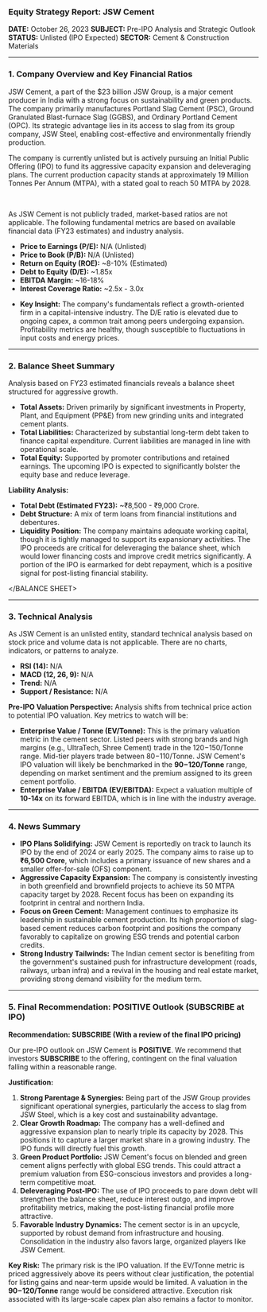### **Equity Strategy Report: JSW Cement**
**DATE:** October 26, 2023
**SUBJECT:** Pre-IPO Analysis and Strategic Outlook
**STATUS:** Unlisted (IPO Expected)
**SECTOR:** Cement & Construction Materials

---

### **1. Company Overview and Key Financial Ratios**

JSW Cement, a part of the $23 billion JSW Group, is a major cement producer in India with a strong focus on sustainability and green products. The company primarily manufactures Portland Slag Cement (PSC), Ground Granulated Blast-furnace Slag (GGBS), and Ordinary Portland Cement (OPC). Its strategic advantage lies in its access to slag from its group company, JSW Steel, enabling cost-effective and environmentally friendly production.

The company is currently unlisted but is actively pursuing an Initial Public Offering (IPO) to fund its aggressive capacity expansion and deleveraging plans. The current production capacity stands at approximately 19 Million Tonnes Per Annum (MTPA), with a stated goal to reach 50 MTPA by 2028.

<br>

<FUNDAMENTALS>

As JSW Cement is not publicly traded, market-based ratios are not applicable. The following fundamental metrics are based on available financial data (FY23 estimates) and industry analysis.

*   **Price to Earnings (P/E):** N/A (Unlisted)
*   **Price to Book (P/B):** N/A (Unlisted)
*   **Return on Equity (ROE):** ~8-10% (Estimated)
*   **Debt to Equity (D/E):** ~1.85x
*   **EBITDA Margin:** ~16-18%
*   **Interest Coverage Ratio:** ~2.5x - 3.0x

</FUNDAMENTALS>

*   **Key Insight:** The company's fundamentals reflect a growth-oriented firm in a capital-intensive industry. The D/E ratio is elevated due to ongoing capex, a common trait among peers undergoing expansion. Profitability metrics are healthy, though susceptible to fluctuations in input costs and energy prices.

---

### **2. Balance Sheet Summary**

<BALANCE SHEET>

Analysis based on FY23 estimated financials reveals a balance sheet structured for aggressive growth.

*   **Total Assets:** Driven primarily by significant investments in Property, Plant, and Equipment (PP&E) from new grinding units and integrated cement plants.
*   **Total Liabilities:** Characterized by substantial long-term debt taken to finance capital expenditure. Current liabilities are managed in line with operational scale.
*   **Total Equity:** Supported by promoter contributions and retained earnings. The upcoming IPO is expected to significantly bolster the equity base and reduce leverage.

**Liability Analysis:**
*   **Total Debt (Estimated FY23):** ~₹8,500 - ₹9,000 Crore.
*   **Debt Structure:** A mix of term loans from financial institutions and debentures.
*   **Liquidity Position:** The company maintains adequate working capital, though it is tightly managed to support its expansionary activities. The IPO proceeds are critical for deleveraging the balance sheet, which would lower financing costs and improve credit metrics significantly. A portion of the IPO is earmarked for debt repayment, which is a positive signal for post-listing financial stability.

</BALANCE SHEET>

---

### **3. Technical Analysis**

<TECHNICALS>

As JSW Cement is an unlisted entity, standard technical analysis based on stock price and volume data is not applicable. There are no charts, indicators, or patterns to analyze.

*   **RSI (14):** N/A
*   **MACD (12, 26, 9):** N/A
*   **Trend:** N/A
*   **Support / Resistance:** N/A

**Pre-IPO Valuation Perspective:**
Analysis shifts from technical price action to potential IPO valuation. Key metrics to watch will be:
*   **Enterprise Value / Tonne (EV/Tonne):** This is the primary valuation metric in the cement sector. Listed peers with strong brands and high margins (e.g., UltraTech, Shree Cement) trade in the $120-$150/Tonne range. Mid-tier players trade between $80-$110/Tonne. JSW Cement's IPO valuation will likely be benchmarked in the **$90-$120/Tonne** range, depending on market sentiment and the premium assigned to its green cement portfolio.
*   **Enterprise Value / EBITDA (EV/EBITDA):** Expect a valuation multiple of **10-14x** on its forward EBITDA, which is in line with the industry average.

</TECHNICALS>

---

### **4. News Summary**

*   **IPO Plans Solidifying:** JSW Cement is reportedly on track to launch its IPO by the end of 2024 or early 2025. The company aims to raise up to **₹6,500 Crore**, which includes a primary issuance of new shares and a smaller offer-for-sale (OFS) component.
*   **Aggressive Capacity Expansion:** The company is consistently investing in both greenfield and brownfield projects to achieve its 50 MTPA capacity target by 2028. Recent focus has been on expanding its footprint in central and northern India.
*   **Focus on Green Cement:** Management continues to emphasize its leadership in sustainable cement production. Its high proportion of slag-based cement reduces carbon footprint and positions the company favorably to capitalize on growing ESG trends and potential carbon credits.
*   **Strong Industry Tailwinds:** The Indian cement sector is benefiting from the government's sustained push for infrastructure development (roads, railways, urban infra) and a revival in the housing and real estate market, providing strong demand visibility for the medium term.

---

### **5. Final Recommendation: POSITIVE Outlook (SUBSCRIBE at IPO)**

**Recommendation: SUBSCRIBE (With a review of the final IPO pricing)**

Our pre-IPO outlook on JSW Cement is **POSITIVE**. We recommend that investors **SUBSCRIBE** to the offering, contingent on the final valuation falling within a reasonable range.

**Justification:**

1.  **Strong Parentage & Synergies:** Being part of the JSW Group provides significant operational synergies, particularly the access to slag from JSW Steel, which is a key cost and sustainability advantage.
2.  **Clear Growth Roadmap:** The company has a well-defined and aggressive expansion plan to nearly triple its capacity by 2028. This positions it to capture a larger market share in a growing industry. The IPO funds will directly fuel this growth.
3.  **Green Product Portfolio:** JSW Cement's focus on blended and green cement aligns perfectly with global ESG trends. This could attract a premium valuation from ESG-conscious investors and provides a long-term competitive moat.
4.  **Deleveraging Post-IPO:** The use of IPO proceeds to pare down debt will strengthen the balance sheet, reduce interest outgo, and improve profitability metrics, making the post-listing financial profile more attractive.
5.  **Favorable Industry Dynamics:** The cement sector is in an upcycle, supported by robust demand from infrastructure and housing. Consolidation in the industry also favors large, organized players like JSW Cement.

**Key Risk:** The primary risk is the IPO valuation. If the EV/Tonne metric is priced aggressively above its peers without clear justification, the potential for listing gains and near-term upside would be limited. A valuation in the **$90-$120/Tonne** range would be considered attractive. Execution risk associated with its large-scale capex plan also remains a factor to monitor.